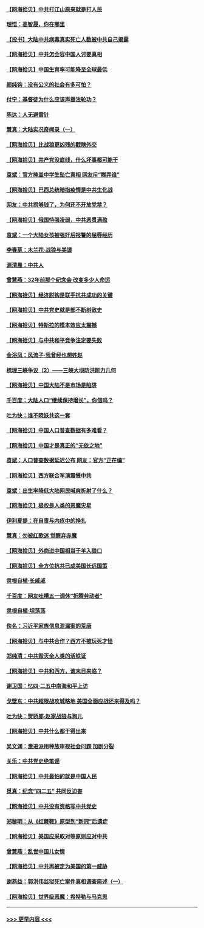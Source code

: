 #### [【网海拾贝】中共打江山原来就是打人民](../pages/nsc993/n12954345.md?t=05180452) 
#### [理悟：高智晟，你在哪里](../pages/nsc993/n12953115.md?t=05180452) 
#### [【投书】大陆中共病毒真实死亡人数被中共自己揭露](../pages/nsc993/n12953050.md?t=05180452) 
#### [【网海拾贝】中共怎会容中国人讨要真相](../pages/nsc993/n12952161.md?t=05180452) 
#### [【网海拾贝】中国生育率可能降至全球最低](../pages/nsc993/n12948793.md?t=05180452) 
#### [颜纯钩：没有公义的社会有多可怕？](../pages/nsc993/n12947626.md?t=05180452) 
#### [付宁：基督徒为什么应该声援法轮功？](../pages/nsc993/n12947233.md?t=05180452) 
#### [陈达：人无避雷针](../pages/nsc993/n12947098.md?t=05180452) 
#### [慧真：大陆实况奇闻录（一）](../pages/nsc993/n12945811.md?t=05180452) 
#### [【网海拾贝】比战狼更凶残的戳瞎外交](../pages/nsc993/n12945717.md?t=05180452) 
#### [【网海拾贝】共产党没底线，什么坏事都可能干](../pages/nsc993/n12942090.md?t=05180452) 
#### [袁斌：官方掩盖中学生坠亡真相 网友斥“糊弄谁”](../pages/nsc993/n12942029.md?t=05180452) 
#### [【网海拾贝】巴西总统暗指疫情是中共生化战](../pages/nsc993/n12938999.md?t=05180452) 
#### [网友：中共捞够钱了，为何还不开放党禁？](../pages/nsc993/n12938952.md?t=05180452) 
#### [【网海拾贝】俄国恃强凌弱，中共恶贯满盈](../pages/nsc993/n12936626.md?t=05180452) 
#### [袁斌：一个大陆女孩被强奸后报警的屈辱经历](../pages/nsc993/n12936547.md?t=05180452) 
#### [李春草：木兰花·战狼与美谍](../pages/nsc993/n12935995.md?t=05180452) 
#### [源清晨：中共人](../pages/nsc993/n12935589.md?t=05180452) 
#### [曾慧燕：32年前那个纪念会 改变多少人命运](../pages/nsc993/n12934233.md?t=05180452) 
#### [【网海拾贝】经济脱钩是联手抗共成功的关键](../pages/nsc993/n12934176.md?t=05180452) 
#### [【网海拾贝】中共党史就是部不断树敌史](../pages/nsc993/n12932844.md?t=05180452) 
#### [【网海拾贝】特斯拉的模本效应太震撼](../pages/nsc993/n12925626.md?t=05180452) 
#### [【网海拾贝】与中共和平竞争注定要失败](../pages/nsc993/n12923326.md?t=05180452) 
#### [金浴凤：风流子‧我曾经也想姓赵](../pages/nsc993/n12920911.md?t=05180452) 
#### [梳理三峡争议（2）——三峡大坝防洪能力几何](../pages/nsc993/n12920173.md?t=05180452) 
#### [【网海拾贝】中国大陆不是市场是陷阱](../pages/nsc993/n12920143.md?t=05180452) 
#### [千百度：大陆人口“继续保持增长”，你信吗？](../pages/nsc993/n12918946.md?t=05180452) 
#### [吐为快：谁不晓妖共这一套](../pages/nsc993/n12918941.md?t=05180452) 
#### [【网海拾贝】中国人口普查数据有多难看？](../pages/nsc993/n12917822.md?t=05180452) 
#### [【网海拾贝】中国才是真正的“无依之地”](../pages/nsc993/n12915845.md?t=05180452) 
#### [袁斌：人口普查数据延迟公布 网友：官方“正在编”](../pages/nsc993/n12915748.md?t=05180452) 
#### [【网海拾贝】西方联合军演震慑中共](../pages/nsc993/n12913466.md?t=05180452) 
#### [袁斌：出生率降低大陆网民喊爽折射了什么？](../pages/nsc993/n12913365.md?t=05180452) 
#### [【网海拾贝】极权是人类的恶魔灾星](../pages/nsc993/n12910697.md?t=05180452) 
#### [伊利夏提：在自责与内疚中的挣扎](../pages/nsc993/n12910493.md?t=05180452) 
#### [慧真：勿被红歌迷 觉醒弃赤魔](../pages/nsc993/n12910485.md?t=05180452) 
#### [【网海拾贝】外商进中国相当于羊入狼口](../pages/nsc993/n12908274.md?t=05180452) 
#### [【网海拾贝】全方位抗共已成美国长远国策](../pages/nsc993/n12906878.md?t=05180452) 
#### [灵根自植‧长戚戚](../pages/nsc993/n12905585.md?t=05180452) 
#### [千百度：网友吐槽五一调休“折腾劳动者”](../pages/nsc993/n12905934.md?t=05180452) 
#### [灵根自植‧坦荡荡](../pages/nsc993/n12905562.md?t=05180452) 
#### [佚名：习近平家族信息泄漏案的荒唐](../pages/nsc993/n12904705.md?t=05180452) 
#### [【网海拾贝】与中共合作？西方不被玩死才怪](../pages/nsc993/n12903873.md?t=05180452) 
#### [郑纯清：中共毁灭全人类的活铁证](../pages/nsc993/n12903785.md?t=05180452) 
#### [【网海拾贝】中共和西方，谁末日来临？](../pages/nsc993/n12903482.md?t=05180452) 
#### [谢卫国：忆四‧二五中南海和平上访](../pages/nsc993/n12902192.md?t=05180452) 
#### [戈壁东：中共超限战攻城略地 美国全面应战还来得及吗？](../pages/nsc993/n12902297.md?t=05180452) 
#### [吐为快：贺骄郎‧赵家战狼与狗儿](../pages/nsc993/n12902280.md?t=05180452) 
#### [【网海拾贝】中共什么都干得出来](../pages/nsc993/n12897500.md?t=05180452) 
#### [吴文渊：激进派用种族审视社会问题 加剧分裂](../pages/nsc993/n12893881.md?t=05180452) 
#### [关乐：中共党史绝笔谣](../pages/nsc993/n12897270.md?t=05180452) 
#### [【网海拾贝】中共最怕的就是中国人民](../pages/nsc993/n12894705.md?t=05180452) 
#### [觅真：纪念“四二五” 共同反迫害](../pages/nsc993/n12894553.md?t=05180452) 
#### [【网海拾贝】中共没有资格写中共党史](../pages/nsc993/n12892231.md?t=05180452) 
#### [郑黎明：从《红舞鞋》原型到“新冠”后遗症](../pages/nsc993/n12890469.md?t=05180452) 
#### [【网海拾贝】美国应采取对等原则应对中共](../pages/nsc993/n12889176.md?t=05180452) 
#### [曾慧燕：乱世中国儿女情](../pages/nsc993/n12887931.md?t=05180452) 
#### [【网海拾贝】中共再被定为美国的第一威胁](../pages/nsc993/n12887580.md?t=05180452) 
#### [谢燕益：郭洪伟监狱死亡案件真相调查简述（一）](../pages/nsc993/n12885648.md?t=05180452) 
#### [【网海拾贝】世界级恶魔：希特勒与马克思](../pages/nsc993/n12884062.md?t=05180452) 

----
#### [ >>> 更早内容 <<< ](../indexes/nsc993-earlier.md)
